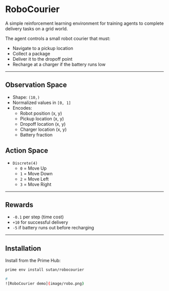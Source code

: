 # RoboCourier

A simple reinforcement learning environment for training agents to complete delivery tasks on a grid world.  

The agent controls a small robot courier that must:

- Navigate to a pickup location
- Collect a package
- Deliver it to the dropoff point
- Recharge at a charger if the battery runs low
---

## Observation Space
- Shape: `(10,)`
- Normalized values in `[0, 1]`
- Encodes:
  - Robot position (x, y)
  - Pickup location (x, y)
  - Dropoff location (x, y)
  - Charger location (x, y)
  - Battery fraction

## Action Space
- `Discrete(4)`
  - `0` = Move Up
  - `1` = Move Down
  - `2` = Move Left
  - `3` = Move Right

---
## Rewards
- `-0.1` per step (time cost)
- `+10` for successful delivery
- `-5` if battery runs out before recharging
---
## Installation
Install from the Prime Hub:

```bash
prime env install sutan/robocourier

# 
![RoboCourier demo](image/robo.png)
